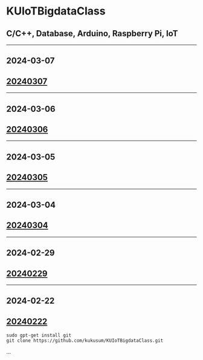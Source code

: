 # KUIoTBigdataClass
C/C++, Database, Arduino, Raspberry Pi, IoT
---

---
## 2024-03-07

[20240307](https://github.com/kukusum/KUIoTBigdataClass/blob/main/note/20240307.md)
---
---
## 2024-03-06

[20240306](https://github.com/kukusum/KUIoTBigdataClass/blob/main/note/20240306.md)
---
---
## 2024-03-05

[20240305](https://github.com/kukusum/KUIoTBigdataClass/blob/main/note/20240305.md)
---
---
## 2024-03-04

[20240304](https://github.com/kukusum/KUIoTBigdataClass/blob/main/note/20240304.md)
---
--- 
## 2024-02-29

[20240229](https://github.com/kukusum/KUIoTBigdataClass/blob/main/note/20240229.md)
---
---
## 2024-02-22

[20240222](https://github.com/kukusum/KUIoTBigdataClass/blob/main/note/20240222.md)
---

```shell
sudo gpt-get install git
git clone https://github.com/kukusum/KUIoTBigdataClass.git
```
...